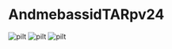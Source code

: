 # AndmebassidTARpv24

![pilt](https://github.com/user-attachments/assets/aff15a1b-5cb9-4e26-9203-b43621bf66cf)
![pilt](https://github.com/user-attachments/assets/12dd59a6-97ea-41d6-8a30-5a3d20ad8ff5)
![pilt](https://github.com/user-attachments/assets/d5885d81-f1d0-48a3-9e81-e86c94f53c67)


